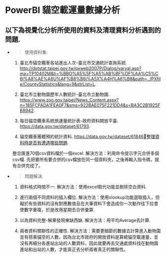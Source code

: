 # PowerBI 貓空載運量數據分析

## 以下為視覺化分析所使用的資料及清理資料分析遇到的問題. 

* >使用資料集:  
 
  1. 臺北市貓空纜車各站進出人次-臺北市交通統計查詢系統. 
  http://dotstat.taipei.gov.tw/pxweb2007P/Dialog/varval.asp?ma=TP10402M&ti=%BBO%A5%5F%A5%AB%BF%DF%AA%C5%C6l%A8%AE%A6U%AF%B8%B6i%A5X%A4H%A6%B8&path=../PXfile/CountyStatistics&lang=9&strList=L. 

  2. 臺北市立動物園歷年人數統計-臺北市立動物園. 
  https://www.zoo.gov.taipei/News_Content.aspx?n=185FCFADA1FEA0F7&sms=922BAE075F221DD4&s=BA3C2B1925FB8942. 

  3. 每日貓空纜車系統旅運量統計表-政府資料開放平臺. 
  https://data.gov.tw/dataset/61793. 

  4. 貓空纜車團體預約統計資料. 
  https://data.gov.tw/dataset/61846整理資料時是否有遭遇哪些問題. 

  整合匯進70個csv資料檔於一個excel. 
  解決方法：利用命令提示字元合併多個csv檔. 
  先把要所有要合併的csv檔放在同一個資料夾，之後再輸入指令碼，就有合併完成了。


* >問題解決. 

  1. 資料格式時間不一. 
  解決方法：使用excel取代功能並刪除空白資料. 

  2. 進行兩個不同資料的插入欄位. 
   解決方法：使用vlookup功能選取插入，但礙於有些資料的沒有對應數值且在大筆資料下會造成你一次動作往下拉會使數字重複，於是改用星期去合併彙算. 

  3. 以為資料完整-解果發現東缺西缺. 
   解決方法：用平均Average去計算. 

  4. 兩者資料關聯性的正確性. 
   解決方法：需要更細節的數據去計算進入動物園並有搭乘貓空的人數，因為台北市政府的開放資料是算總貓空載運量，並沒有再細分各進站出站的人數資料，因此就要再去交通處資料找在動物園進站和出站的人數，才能真正去分析兩者真正的關聯性。  
